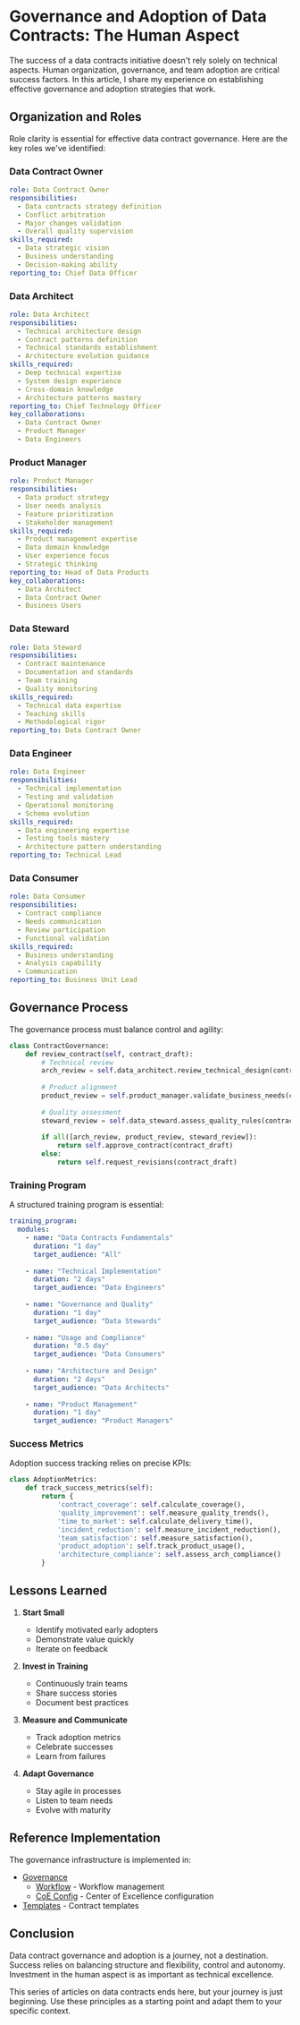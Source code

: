 # Governance and Adoption of Data Contracts: The Human Aspect

The success of a data contracts initiative doesn't rely solely on technical aspects. Human organization, governance, and team adoption are critical success factors. In this article, I share my experience on establishing effective governance and adoption strategies that work.

## Organization and Roles

Role clarity is essential for effective data contract governance. Here are the key roles we've identified:

### Data Contract Owner

```yaml
role: Data Contract Owner
responsibilities:
  - Data contracts strategy definition
  - Conflict arbitration
  - Major changes validation
  - Overall quality supervision
skills_required:
  - Data strategic vision
  - Business understanding
  - Decision-making ability
reporting_to: Chief Data Officer
```

### Data Architect

```yaml
role: Data Architect
responsibilities:
  - Technical architecture design
  - Contract patterns definition
  - Technical standards establishment
  - Architecture evolution guidance
skills_required:
  - Deep technical expertise
  - System design experience
  - Cross-domain knowledge
  - Architecture patterns mastery
reporting_to: Chief Technology Officer
key_collaborations:
  - Data Contract Owner
  - Product Manager
  - Data Engineers
```

### Product Manager

```yaml
role: Product Manager
responsibilities:
  - Data product strategy
  - User needs analysis
  - Feature prioritization
  - Stakeholder management
skills_required:
  - Product management expertise
  - Data domain knowledge
  - User experience focus
  - Strategic thinking
reporting_to: Head of Data Products
key_collaborations:
  - Data Architect
  - Data Contract Owner
  - Business Users
```

### Data Steward

```yaml
role: Data Steward
responsibilities:
  - Contract maintenance
  - Documentation and standards
  - Team training
  - Quality monitoring
skills_required:
  - Technical data expertise
  - Teaching skills
  - Methodological rigor
reporting_to: Data Contract Owner
```

### Data Engineer

```yaml
role: Data Engineer
responsibilities:
  - Technical implementation
  - Testing and validation
  - Operational monitoring
  - Schema evolution
skills_required:
  - Data engineering expertise
  - Testing tools mastery
  - Architecture pattern understanding
reporting_to: Technical Lead
```

### Data Consumer

```yaml
role: Data Consumer
responsibilities:
  - Contract compliance
  - Needs communication
  - Review participation
  - Functional validation
skills_required:
  - Business understanding
  - Analysis capability
  - Communication
reporting_to: Business Unit Lead
```

## Governance Process

The governance process must balance control and agility:

```python
class ContractGovernance:
    def review_contract(self, contract_draft):
        # Technical review
        arch_review = self.data_architect.review_technical_design(contract_draft)
        
        # Product alignment
        product_review = self.product_manager.validate_business_needs(contract_draft)
        
        # Quality assessment
        steward_review = self.data_steward.assess_quality_rules(contract_draft)
        
        if all([arch_review, product_review, steward_review]):
            return self.approve_contract(contract_draft)
        else:
            return self.request_revisions(contract_draft)
```

### Training Program

A structured training program is essential:

```yaml
training_program:
  modules:
    - name: "Data Contracts Fundamentals"
      duration: "1 day"
      target_audience: "All"
      
    - name: "Technical Implementation"
      duration: "2 days"
      target_audience: "Data Engineers"
      
    - name: "Governance and Quality"
      duration: "1 day"
      target_audience: "Data Stewards"
      
    - name: "Usage and Compliance"
      duration: "0.5 day"
      target_audience: "Data Consumers"
      
    - name: "Architecture and Design"
      duration: "2 days"
      target_audience: "Data Architects"
      
    - name: "Product Management"
      duration: "1 day"
      target_audience: "Product Managers"
```

### Success Metrics

Adoption success tracking relies on precise KPIs:

```python
class AdoptionMetrics:
    def track_success_metrics(self):
        return {
            'contract_coverage': self.calculate_coverage(),
            'quality_improvement': self.measure_quality_trends(),
            'time_to_market': self.calculate_delivery_time(),
            'incident_reduction': self.measure_incident_reduction(),
            'team_satisfaction': self.measure_satisfaction(),
            'product_adoption': self.track_product_usage(),
            'architecture_compliance': self.assess_arch_compliance()
        }
```

## Lessons Learned

1. **Start Small**
   - Identify motivated early adopters
   - Demonstrate value quickly
   - Iterate on feedback

2. **Invest in Training**
   - Continuously train teams
   - Share success stories
   - Document best practices

3. **Measure and Communicate**
   - Track adoption metrics
   - Celebrate successes
   - Learn from failures

4. **Adapt Governance**
   - Stay agile in processes
   - Listen to team needs
   - Evolve with maturity

## Reference Implementation

The governance infrastructure is implemented in:

- [Governance](../../governance/)
  - [Workflow](../../governance/workflow.py) - Workflow management
  - [CoE Config](../../governance/coe_config.yaml) - Center of Excellence configuration
- [Templates](../../contracts/templates/) - Contract templates

## Conclusion

Data contract governance and adoption is a journey, not a destination. Success relies on balancing structure and flexibility, control and autonomy. Investment in the human aspect is as important as technical excellence.

This series of articles on data contracts ends here, but your journey is just beginning. Use these principles as a starting point and adapt them to your specific context. 